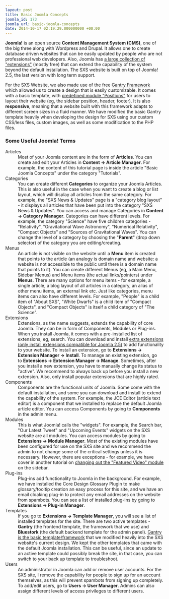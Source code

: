 ```yaml
---
layout: post
title: Basic Joomla Concepts
joomla_id: 173
joomla_url: basic-joomla-concepts
date: 2014-10-17 02:19:29.000000000 +00:00
---
```

<p><strong>Joomla!</strong> is an open source <strong>Content Management System (CMS)</strong>, one of the big three along with Wordpress and Drupal. It allows one to create database driven websites that can be easily updated by people who are not professional web developers. Also, Joomla has <a href="http://extensions.joomla.org/" target="_blank">a large collection of "extensions"</a> (mostly free) that can extend the capability of the system beyond the default installation. The SXS website is built on top of Joomla! 2.5, the last version with long term support.</p>
<p>For the SXS Website, we also made use of the free <a href="http://gantry-framework.org/" target="_blank">Gantry Framework</a> which allowed us to create a design that is easily customizable. It comes with a basic template, with <a href="http://demo.gantry-framework.org/features/module-positions" target="_blank" title="predefined module &quot;Positions&quot;">predefined module "Positions"</a> for users to layout their website (eg, the sidebar position, header, footer). It is also <strong>responsive</strong>, meaning that a website built with this framework adapts to different screen sizes in a fluid manner. We have modified the basic Gantry template heavily when developing the design for SXS using our custom CSS/less files, custom images, as well as some modification to the PHP files.</p>
<h3>Some Useful Joomla! Terms</h3>
<dl class="dl-horizontal"><dt>Articles</dt><dd>Most of your Joomla content are in the form of <strong>Articles</strong>. You can create and edit your Articles in <strong>Content -&gt; Article Manager</strong>. For example, the content of this tutorial page is inside the article "Basic Joomla Concepts" under the category "Tutorials".</dd><dt>Categories</dt><dd>You can create different <strong>Categories</strong> to organize your Joomla Articles. This is also useful in the case when you want to create a blog or list layout, which will display all articles from the same category. For example, the "SXS News &amp; Updates" page is a "category blog layout" - it displays all articles that have been put into the category "SXS News &amp; Updates". You can access and manage Categories in <strong>Content -&gt; Category Manager</strong>. Categories can have different levels. For example, the category "Science" have five children categories - "Relativity", "Gravitational Wave Astronomy", "Numerical Relativity", "Compact Objects" and "Sources of Gravitational Waves". You can change the level of a category by choosing the "<strong>Parent</strong>" (drop down selector) of the category you are editing/creating.</dd><dt>Menus</dt><dd>An article is not visible on the website until a <strong>Menu</strong> item is created that points to the article (an analogy is domain name and website: a website is not accessible to the public until there is a domain name that points to it). You can create different Menus (eg, a Main Menu, Sidebar Menus) and Menu items (the actual links/pointers) under <strong>Menus</strong>. There are many options for menu items - for example, a single article, a blog layout of all articles in a category, an alias of other menu items, an external link etc. Just like categories, menu items can also have different levels. For example, "People" is a child item of "About SXS", "White Dwarfs" is a child item of "Compact Objects", and "Compact Objects" is itself a child category of "The Science".</dd><dt>Extensions</dt><dd>Extensions, as the name suggests, extends the capability of core Joomla. They can be in form of Components, Modules or Plug-ins. When you install Joomla, it comes with a pre-installed list of extensions, eg, search. You can download and install <a href="http://extensions.joomla.org/" target="_blank">extra extensions (only install extensions compatible for Joomla 2.5)</a> to add functionality to your website. To install an extension, go to <strong>Extensions -&gt; Extension Manager -&gt; Install</strong>. To manage an existing extension, go to&nbsp;<strong>Extensions -&gt; Extension Manager -&gt; Manage</strong>. Sometimes, after you install a new extension, you have to manually change its status to "active". We recommend to always back up before you install a new extension. Also, only install popular extensions that are highly rated.</dd><dt>Components</dt><dd>Components are the functional units of Joomla. Some come with the default installation, and some you can download and install to extend the capability of the system. For example, the JCE Editor (article text editor) is a component that we installed to replace the default Joomla article editor. You can access Components by going to <strong>Components</strong> in the admin menu.</dd><dt>Modules</dt><dd>This is what Joomla! calls the "widgets". For example, the Search bar, "Our Latest Tweet" and "Upcoming Events" widgets on the SXS website are all modules. You can access modules by going to <strong>Extensions -&gt; Module Manager</strong>. Most of the existing modules have been configured for use on the SXS site and we recommend the admin to not change some of the critical settings unless it is necessary. However, there are exceptions - for example, we have cover in another tutorial on <a href="index.php?option=com_content&amp;view=article&amp;id=156&amp;Itemid=415" title="changing out the &quot;Featured Video&quot; module">changing out the "Featured Video" module</a> on the sidebar.</dd><dt>Plug-ins</dt><dd>Plug-ins add functionality to Joomla in the background. For example, we have installed the Core Design Glossary Plugin to make glossary/tooltip creation an easy process for this site, and we have an email cloaking plug-in to protect any email addresses on the website from spambots. You can see a list of installed plug-ins by going to <strong>Extensions -&gt; Plug-in Manager</strong>.</dd><dt>Templates</dt><dd>If you go to <strong>Extensions -&gt; Template Manager</strong>, you will see a list of installed templates for the site. There are two active templates - <strong>Gantry</strong> (the frontend template, the framework that we use) and <strong>Bluestork</strong> (the default backend template for the admin panel). <a href="http://demo.gantry-framework.org/" target="_blank">Gantry is the basic template/framework</a> that we modified heavily into the SXS website's current design. We kept the other templates that came with the default Joomla installation. This can be useful, since an update to an active template could possibly break the site, in that case, you can switch to your back up template to troubleshoot.</dd><dt>Users</dt><dd>An administrator in Joomla can add or remove user accounts. For the SXS site, I remove the capability for people to sign up for an account themselves, as this will prevent spambots from signing up completely. To add/edit users, go to <strong>Users -&gt; User Manager</strong>. Admins can also assign different levels of access privileges to different users.</dd></dl>
